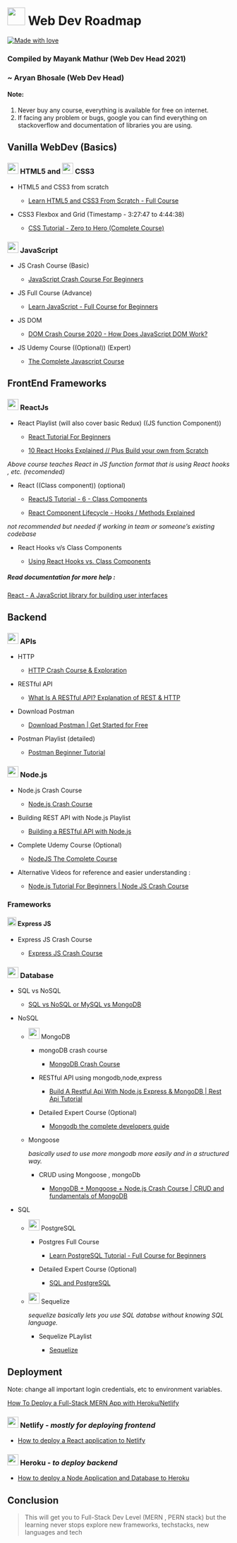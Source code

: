 # <img src="https://cdn.cdnlogo.com/logos/c/54/chrome-dev.svg" width="40" height="40"> Web Dev Roadmap
[![Made with love](https://img.shields.io/badge/Made%20With%20%E2%9D%A4%EF%B8%8F%20%20by-DevSoc-blue.svg)](https://devsoc.club/)

### Compiled by Mayank Mathur (Web Dev Head 2021)
### ~ Aryan Bhosale (Web Dev Head)

#### Note:

1. Never buy any course, everything is available for free on internet.
2. If facing any problem or bugs, google you can find everything on stackoverflow and documentation of libraries you are using.

## Vanilla WebDev (Basics)

### <img src="https://www.vectorlogo.zone/logos/w3_html5/w3_html5-icon.svg" width="25" height="25"> HTML5 and <img src="https://www.vectorlogo.zone/logos/w3_css/w3_css-icon.svg" width="25" height="25"> CSS3

- HTML5 and CSS3 from scratch

  - [Learn HTML5 and CSS3 From Scratch - Full Course](https://youtu.be/mU6anWqZJcc)

- CSS3 Flexbox and Grid (Timestamp - 3:27:47 to 4:44:38)

  - [CSS Tutorial - Zero to Hero (Complete Course)](https://youtu.be/1Rs2ND1ryYc?t=12467)

### <img src="https://cdn.cdnlogo.com/logos/j/69/javascript.svg" width="25" height="25"> JavaScript

- JS Crash Course (Basic)

  - [JavaScript Crash Course For Beginners](https://youtu.be/hdI2bqOjy3c)

- JS Full Course (Advance)

  - [Learn JavaScript - Full Course for Beginners](https://youtu.be/PkZNo7MFNFg)

- JS DOM

  - [DOM Crash Course 2020 - How Does JavaScript DOM Work?](https://youtu.be/_wvi4Srvggg)

- JS Udemy Course ((Optional)) (Expert)

  - [The Complete Javascript Course](https://www.udemy.com/course/the-complete-javascript-course/)

## FrontEnd Frameworks

### <img src="https://www.vectorlogo.zone/logos/reactjs/reactjs-icon.svg" width="25" height="25"> ReactJs

- React Playlist (will also cover basic Redux) ((JS function Component))

  - [React Tutorial For Beginners](https://youtube.com/playlist?list=PLDyQo7g0_nsVHmyZZpVJyFn5ojlboVEhE)

  - [10 React Hooks Explained // Plus Build your own from Scratch](https://youtu.be/TNhaISOUy6Q)

*Above course teaches React in JS function format that is using React hooks , etc. (recomended)*

- React ((Class component)) (optional)

  - [ReactJS Tutorial - 6 - Class Components](https://youtu.be/lnV34uLEzis)

  - [React Component Lifecycle - Hooks / Methods Explained](https://youtu.be/m_mtV4YaI8c)

*not recommended but needed if working in team or someone’s existing codebase*

- React Hooks v/s Class Components

  - [Using React Hooks vs. Class Components](https://youtu.be/vbaIZ3xMj9U)

##### Read documentation for more help :

[React - A JavaScript library for building user interfaces](https://reactjs.org/)

## Backend

### <img src="https://www.vectorlogo.zone/logos/getpostman/getpostman-icon.svg" width="25" height="25"> APIs

- HTTP

  - [HTTP Crash Course & Exploration](https://youtu.be/iYM2zFP3Zn0)

- RESTful API

  - [What Is A RESTful API? Explanation of REST & HTTP](https://youtu.be/Q-BpqyOT3a8)

- Download Postman

  - [Download Postman | Get Started for Free](https://www.postman.com/downloads/)

- Postman Playlist (detailed)

  - [Postman Beginner Tutorial](https://youtube.com/playlist?list=PLhW3qG5bs-L-oT0GenwPLcJAPD_SiFK3C)

### <img src="https://www.vectorlogo.zone/logos/nodejs/nodejs-icon.svg" width="25" height="25"> Node.js

- Node.js Crash Course

  - [Node.js Crash Course](https://youtu.be/fBNz5xF-Kx4)

- Building REST API with Node.js Playlist

  - [Building a RESTful API with Node.js](https://youtube.com/playlist?list=PL55RiY5tL51q4D-B63KBnygU6opNPFk_q)

- Complete Udemy Course (Optional)

  - [NodeJS The Complete Course](https://www.udemy.com/course/nodejs-the-complete-guide/)
  
- Alternative Videos for reference and easier understanding :

  - [Node.js Tutorial For Beginners | Node JS Crash Course](https://youtu.be/zQRrXTSkvfw)

### Frameworks

#### <img src="https://www.vectorlogo.zone/logos/expressjs/expressjs-icon.svg" width="20" height="20"> Express JS

- Express JS Crash Course

  - [Express JS Crash Course](https://youtu.be/L72fhGm1tfE)

### <img src="https://www.vectorlogo.zone/logos/amazon_aws/amazon_aws-icon.svg" width="25" height="25"> Database

- SQL vs NoSQL

  - [SQL vs NoSQL or MySQL vs MongoDB](https://youtu.be/ZS_kXvOeQ5Y)
  
- NoSQL
  
  - <img src="https://www.vectorlogo.zone/logos/mongodb/mongodb-icon.svg" width="25" height="25"> MongoDB
  
    - mongoDB crash course

      - [MongoDB Crash Course](https://youtu.be/-56x56UppqQ)

    - RESTful API using mongodb,node,express

      - [Build A Restful Api With Node.js Express & MongoDB | Rest Api Tutorial](https://youtu.be/vjf774RKrLc)

    - Detailed Expert Course (Optional)

      - [Mongodb the complete developers guide](https://www.udemy.com/course/mongodb-the-complete-developers-guide/)

  - Mongoose
  
    *basically used to use more mongodb more easily and in a structured way.*
    
    - CRUD using Mongoose , mongoDb

      - [MongoDB + Mongoose + Node.js Crash Course | CRUD and fundamentals of MongoDB](https://youtu.be/5QEwqX5U_2M)
 
- SQL

  - <img src="https://www.vectorlogo.zone/logos/postgresql/postgresql-icon.svg" width="25" height="25"> PostgreSQL
    
    - Postgres Full Course

      - [Learn PostgreSQL Tutorial - Full Course for Beginners](https://youtu.be/qw--VYLpxG4)

    - Detailed Expert Course (Optional)

      - [SQL and PostgreSQL](https://www.udemy.com/course/sql-and-postgresql/)
    
  - <img src="https://www.vectorlogo.zone/logos/sequelizejs/sequelizejs-icon.svg" width="25" height="25"> Sequelize
    
    *sequelize basically lets you use SQL databse without knowing SQL language.*
    
    - Sequelize PLaylist

      - [Sequelize](https://youtube.com/playlist?list=PL5ze0DjYv5DYBDfl0vF_VRxEu8JdTIHlR)

## Deployment

Note: change all important login credentials, etc to environment variables.

[How To Deploy a Full-Stack MERN App with Heroku/Netlify](https://dev.to/stlnick/how-to-deploy-a-full-stack-mern-app-with-heroku-netlify-ncb)

### <img src="https://www.vectorlogo.zone/logos/netlify/netlify-icon.svg" width="25" height="25"> Netlify - *mostly for deploying frontend*

- [How to deploy a React application to Netlify](https://www.freecodecamp.org/news/how-to-deploy-a-react-application-to-netlify-363b8a98a985/)

### <img src="https://www.vectorlogo.zone/logos/heroku/heroku-icon.svg" width="25" height="25"> Heroku - *to deploy backend*

- [How to deploy a Node Application and Database to Heroku](https://www.freecodecamp.org/news/how-to-deploy-a-node-application-and-database-to-heroku/)

## Conclusion

> This will get you to Full-Stack Dev Level (MERN , PERN stack) but the learning never stops
> explore new frameworks, techstacks, new languages and tech
